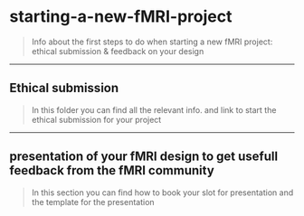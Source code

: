 # starting-a-new-fMRI-project
> Info about the first steps to do when starting a new fMRI project: ethical submission &amp; feedback on your design

---
## Ethical submission
> In this folder you can find all the relevant info. and link to start the ethical submission for your project

---
## presentation of your fMRI design to get usefull feedback from the fMRI community
> In this section you can find how to book your slot for presentation and the template for the presentation

